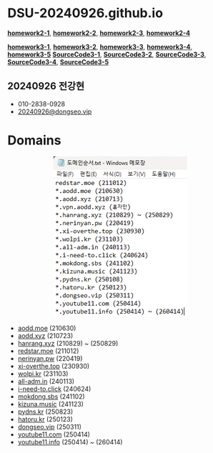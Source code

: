 # DSU-20240926.github.io

[**homework2-1**](https://dsu-20240926.github.io/homework2-1.html), [**homework2-2**](https://dsu-20240926.github.io/homework2-2.html), [**homework2-3**](https://dsu-20240926.github.io/homework2-3.html), [**homework2-4**](https://dsu-20240926.github.io/homework2-4.html)

[**homework3-1**](https://webprogramming20251.dongseo.vip/homework3-1.html), [**homework3-2**](https://webprogramming20251.dongseo.vip/homework3-2.html), [**homework3-3**](https://webprogramming20251.dongseo.vip/homework3-3.html), [**homework3-4**](https://webprogramming20251.dongseo.vip/homework3-4.html), [**homework3-5**](https://webprogramming20251.dongseo.vip/homework3-5.php)
[**SourceCode3-1**](https://github.com/DSU-20240926/DSU-20240926.github.io/blob/main/homework3-1.html), [**SourceCode3-2**](https://github.com/DSU-20240926/DSU-20240926.github.io/blob/main/homework3-2.html), [**SourceCode3-3**](https://github.com/DSU-20240926/DSU-20240926.github.io/blob/main/homework3-3.html), [**SourceCode3-4**](https://github.com/DSU-20240926/DSU-20240926.github.io/blob/main/homework3-4.html), [**SourceCode3-5**](https://github.com/DSU-20240926/DSU-20240926.github.io/blob/main/homework3-5.php)

## 20240926 전강현

- 010-2838-0928
- <a target="_blank" href="mailto:20240926@dongseo.vip">20240926@dongseo.vip</a>

# Domains

<p align="center">
  <img src="https://raw.githubusercontent.com/DSU-20240926/DSU-20240926.github.io/main/domains.png"/>
</p>

* <a target="_blank" href=https://aodd.moe>aodd.moe</a> (210630)
* <a target="_blank" href=https://aodd.xyz>aodd.xyz</a> (210723)
* <a target="_blank" href=https://hanrang.xyz>hanrang.xyz</a> (210829) ~ (250829)
* <a target="_blank" href=https://redstar.moe>redstar.moe</a> (211012)
* <a target="_blank" href=https://nerinyan.pw>nerinyan.pw</a> (220419)
* <a target="_blank" href=https://xi-overthe.top>xi-overthe.top</a> (230930)
* <a target="_blank" href=https://wolpi.kr>wolpi.kr</a> (231103)
* <a target="_blank" href=https://all-adm.in>all-adm.in</a> (240113)
* <a target="_blank" href=https://i-need-to.click>i-need-to.click</a> (240624)
* <a target="_blank" href=https://mokdong.sbs>mokdong.sbs</a> (241102)
* <a target="_blank" href=https://kizuna.music>kizuna.music</a> (241123)
* <a target="_blank" href=https://pydns.kr>pydns.kr</a> (250823)
* <a target="_blank" href=https://hatoru.kr>hatoru.kr</a> (250123)
* <a target="_blank" href=https://dongseo.vip>dongseo.vip</a> (250311)
* <a target="_blank" href=https://youtube11.com>youtube11.com</a> (250414)
* <a target="_blank" href=https://youtube11.info>youtube11.info</a> (250414) ~ (260414)
